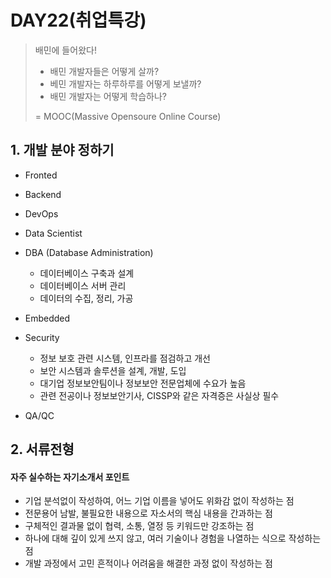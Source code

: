 # DAY22(취업특강)

>배민에 들어왔다!
>
>- 배민 개발자들은 어떻게 살까?
>- 베민 개발자는 하루하루를 어떻게 보낼까?
>- 배민 개발자는 어떻게 학습하나?
>
>= MOOC(Massive Opensoure Online Course)



## 1. 개발 분야 정하기 

* Fronted
* Backend
* DevOps
* Data Scientist
* DBA (Database Administration)
  * 데이터베이스 구축과 설계
  * 데이터베이스 서버 관리
  * 데이터의 수집, 정리, 가공
* Embedded
* Security
  * 정보 보호 관련 시스템, 인프라를 점검하고 개선
  * 보안 시스템과 솔루션을 설계, 개발, 도입
  * 대기업 정보보안팀이나 정보보안 전문업체에 수요가 높음
  * 관련 전공이나 정보보안기사, CISSP와 같은 자격증은 사실상 필수

* QA/QC



## 2. 서류전형

#### 자주 실수하는 자기소개서 포인트

* 기업 분석없이 작성하여, 어느 기업 이름을 넣어도 위화감 없이 작성하는 점
* 전문용어 남발, 불필요한 내용으로 자소서의 핵심 내용을 간과하는 점
* 구체적인 결과물 없이 협력, 소통, 열정 등 키워드만 강조하는 점
* 하나에 대해 깊이 있게 쓰지 않고, 여러 기술이나 경험을 나열하는 식으로 작성하는 점
* 개발 과정에서 고민 흔적이나 어려움을 해결한 과정 없이 작성하는 점


